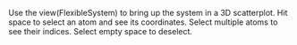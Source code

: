 Use the view(FlexibleSystem) to bring up the system in a 3D scatterplot. Hit space to select an atom and see its coordinates. Select multiple atoms to see their indices. Select empty space to deselect.
